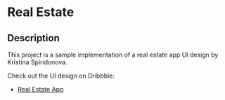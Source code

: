 # Real Estate


## Description

This project is a sample implementation of a real estate app UI design by Kristina Spiridonova.

Check out the UI design on Dribbble:

- [Real Estate App](https://dribbble.com/shots/23780608-Real-Estate-App)


